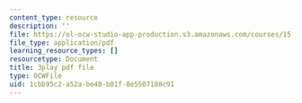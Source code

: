 ```yaml
---
content_type: resource
description: ''
file: https://ol-ocw-studio-app-production.s3.amazonaws.com/courses/15-031j-energy-decisions-markets-and-policies-spring-2012/1cbb95c2a52abe48b01f8e5507188c91_2oooMpS_3vg.pdf
file_type: application/pdf
learning_resource_types: []
resourcetype: Document
title: 3play pdf file
type: OCWFile
uid: 1cbb95c2-a52a-be48-b01f-8e5507188c91
---
```


